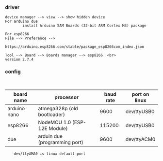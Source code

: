### driver
```
device manager --> view --> show hidden device
For arduino due
        install Arduino SAM Boards (32-bit ARM Cortex M3) package

For esp8266
File --> Preference -->                 
        https://arduino.esp8266.com/stable/package_esp8266com_index.json 

Tool --> Board --> Boards manager --> esp8266  <br>
version 2.7.4

```


### config
<br>

| board name   |   processor                  | baud rate | port on linux  | 
|--------------|------------------------------|-----------|----------------|
| arduino nano | atmega328p (old bootloader)  | 9600      | dev/ttyUSB0    |
| esp8266      | NodeMCU 1.0 (ESP-12E Module) |  115200   | dev/ttyUSB0    |
| due          | arduin due (programming port)| 9600      | dev/ttyACM0    |

        dev/ttyAMA0 is linux default port
